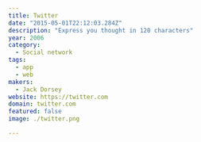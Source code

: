 ```yaml
---
title: Twitter
date: "2015-05-01T22:12:03.284Z"
description: "Express you thought in 120 characters"
year: 2006
category:
  - Social network
tags:
  - app
  - web
makers:
  - Jack Dorsey
website: https://twitter.com
domain: twitter.com
featured: false
image: ./twitter.png

---
```

